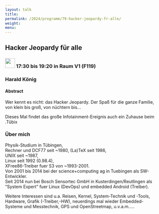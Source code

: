 ```yaml
---
layout: talk
title:
permalink: /2024/programm/79-hacker-jeopardy-fr-alle/
weight:
menu:
---
```

## Hacker Jeopardy für alle

### <img height = "32" src="../../../images/workshop.svg"> 17:30 bis 19:20 in Raum V1 (F119)

### Harald König

#### Abstract

Wer kennt es nicht: das Hacker Jeopardy. Der Spaß für die ganze Familie, von klein bis groß, von nüchtern bis...  

Dieses Mal findet das große Infotainment-Ereignis auch ein Zuhause beim .Tübix

### Über mich

Physik-Studium in Tübingen,  
Rechner und DCF77 seit ~1980, (La)TeX seit 1986,  
UNIX seit ~1987,  
Linux seit 1992 (0.98.4),  
XFree86-Treiber fuer S3 von ~1993-2001.  
Von 2001 bis 2014 bei der science+computing ag in Tuebingen als SW-Entwickler.  
Seit 2014 nun bei Bosch Sensortec GmbH in Kusterdingen/Reutlingen als “System Expert” fuer Linux (DevOps) und embedded Android (Treiber).

Weitere Interessen sind u.a. Reisen, Kernel, System-Technik und -Tools, Hardware, Grafik (-Treiber,-HW), neuerdings mal wieder Embedded-Systeme und Messtechnik, GPS und OpenStreetmap, u.v.a.m…..


